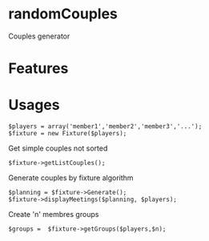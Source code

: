 # randomCouples
Couples generator

# Features

# Usages
```
$players = array('member1','member2','member3','...');
$fixture = new Fixture($players);
```
Get simple couples not sorted
```
$fixture->getListCouples();
```

Generate couples by fixture algorithm
```
$planning = $fixture->Generate();
$fixture->displayMeetings($planning, $players);
```

Create 'n' membres groups
```
$groups =  $fixture->getGroups($players,$n);
```
